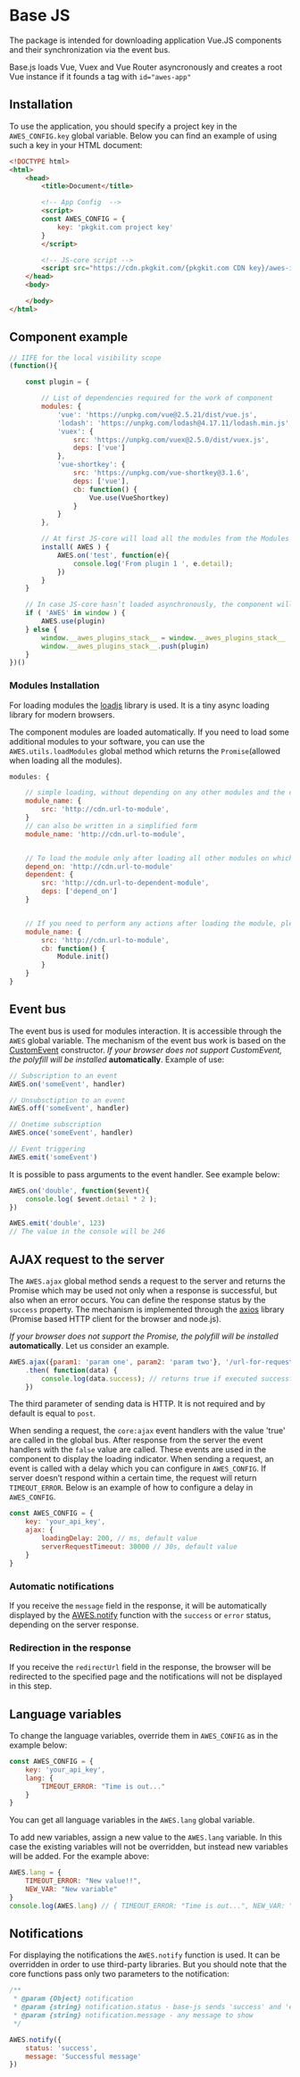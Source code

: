 # Base JS

The package is intended for downloading application Vue.JS components and their synchronization via the event bus.

Base.js loads Vue, Vuex and Vue Router asyncronously and creates a root Vue instance if it founds a tag with `id="awes-app"`


## Installation

To use the application, you should specify a project key in the `AWES_CONFIG.key` global variable. Below you can find an example of using such a key in your HTML document:

``` html
<!DOCTYPE html>
<html>
    <head>
        <title>Document</title>

        <!-- App Config  -->
        <script>
        const AWES_CONFIG = {
            key: 'pkgkit.com project key'
        }
        </script>

        <!-- JS-core script -->
        <script src="https://cdn.pkgkit.com/{pkgkit.com CDN key}/awes-io/base-js/v1.x.x/js/main.js"></script>
    </head>
    <body>

    </body>
</html>
```


## Component example

``` javascript
// IIFE for the local visibility scope
(function(){

    const plugin = {

        // List of dependencies required for the work of component
        modules: {
            'vue': 'https://unpkg.com/vue@2.5.21/dist/vue.js',
            'lodash': 'https://unpkg.com/lodash@4.17.11/lodash.min.js',
            'vuex': {
                src: 'https://unpkg.com/vuex@2.5.0/dist/vuex.js',
                deps: ['vue']
            },
            'vue-shortkey': {
                src: 'https://unpkg.com/vue-shortkey@3.1.6',
                deps: ['vue'],
                cb: function() {
                    Vue.use(VueShortkey)
                }
            }
        },

        // At first JS-core will load all the modules from the Modules object and then it will run the Install function where it will transmit itself as an argument
        install( AWES ) {
            AWES.on('test', function(e){
                console.log('From plugin 1 ', e.detail);
            })
        }
    }

    // In case JS-core hasn’t loaded asynchronously, the component will be placed in the window.__awes_plugins_stack__ queue
    if ( 'AWES' in window ) {
        AWES.use(plugin)
    } else {
        window.__awes_plugins_stack__ = window.__awes_plugins_stack__ || []
        window.__awes_plugins_stack__.push(plugin)
    }
})()
```

### Modules Installation

For loading modules the [loadjs](https://github.com/muicss/loadjs) library is used. It is a tiny async loading library for modern browsers.

The component modules are loaded automatically. If you need to load some additional modules to your software, you can use the `AWES.utils.loadModules` global method which returns the `Promise`(allowed when loading all the modules).

``` javascript
modules: {

    // simple loading, without depending on any other modules and the callback function
    module_name: {
        src: 'http://cdn.url-to-module',
    }
    // can also be written in a simplified form
    module_name: 'http://cdn.url-to-module',


    // To load the module only after loading all other modules on which it depends, you should specify the array of dependencies‘ names
    depend_on: 'http://cdn.url-to-module'
    dependent: {
        src: 'http://cdn.url-to-dependent-module',
        deps: ['depend_on']
    }


    // If you need to perform any actions after loading the module, please specify the callback function
    module_name: {
        src: 'http://cdn.url-to-module',
        cb: function() {
            Module.init()
        }
    }
}
```


## Event bus

The event bus is used for modules interaction. It is accessible through the `AWES` global variable. The mechanism of the event bus work is based on the  [CustomEvent](https://developer.mozilla.org/en-US/docs/Web/API/CustomEvent/CustomEvent) constructor. *If your browser does not support CustomEvent, the polyfill will be installed* **automatically**. Example of use:

``` javascript
// Subscription to an event
AWES.on('someEvent', handler)

// Unsubsctiption to an event
AWES.off('someEvent', handler)

// Onetime subscription
AWES.once('someEvent', handler)

// Event triggering
AWES.emit('someEvent')
```

It is possible to pass arguments to the event handler. See example below:

``` javascript
AWES.on('double', function($event){
    console.log( $event.detail * 2 );
})

AWES.emit('double', 123)
// The value in the console will be 246
```


## AJAX request to the server

The `AWES.ajax` global method sends a request to the server and returns the Promise which may be used not only when a response is successful, but also when an error occurs. You can define the response status by the `success` property. The mechanism is implemented through the [axios](https://github.com/axios/axios) library (Promise based HTTP client for the browser and node.js).

*If your browser does not support the Promise, the polyfill will be installed* **automatically**. Let us consider an example.

``` javascript
AWES.ajax({param1: 'param one', param2: 'param two'}, '/url-for-request', 'patch')
    .then( function(data) {
        console.log(data.success); // returns true if executed successfully or false in case of error
    })
```

The third parameter of sending data is HTTP. It is not required and by default is equal to `post`.

When sending a request, the `core:ajax` event handlers with the value 'true' are called in the global bus. After response from the server the event handlers with the `false` value are called. These events are used in the component to display the loading indicator. When sending a request, an event is called with a delay which you can configure in `AWES_CONFIG`. If server doesn’t respond within a certain time, the request will return `TIMEOUT_ERROR`. Below is an example of how to configure a delay in `AWES_CONFIG`.

```javascript
const AWES_CONFIG = {
    key: 'your_api_key',
    ajax: {
        loadingDelay: 200, // ms, default value
        serverRequestTimeout: 30000 // 30s, default value
    }
}
```

### Automatic notifications

If you receive the `message` field in the response, it will be automatically displayed by the [AWES.notify](#bjs-notify) function with  the `success` or `error` status, depending on the server response.

### Redirection in the response

If you receive the `redirectUrl` field in the response, the browser will be redirected to the specified page and the notifications will not be displayed in this step.


## Language variables

To change the language variables, override them in `AWES_CONFIG` as in the example below:

```javascript
const AWES_CONFIG = {
    key: 'your_api_key',
    lang: {
        TIMEOUT_ERROR: "Time is out..."
    }
}
```

You can get all language variables in the `AWES.lang` global variable.

To add new variables, assign a new value to the `AWES.lang` variable. In this case the existing variables will not be overridden, but instead new variables will be added. For the example above:

```javascript
AWES.lang = {
    TIMEOUT_ERROR: "New value!!",
    NEW_VAR: "New variable"
}
console.log(AWES.lang) // { TIMEOUT_ERROR: "Time is out...", NEW_VAR: "New variable" }
```


## Notifications

For displaying the notifications the `AWES.notify` function is used. It can be overridden in order to use third-party libraries. But you should note that the core functions pass only two parameters to the notification:

```javascript
/**
 * @param {Object} notification
 * @param {string} notification.status - base-js sends 'success' and 'error'
 * @param {string} notification.message - any message to show
 */

AWES.notify({
    status: 'success',
    message: 'Successful message'
})
```